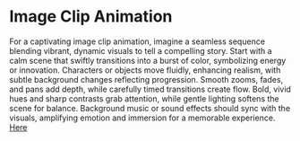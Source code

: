 # Image  Clip Animation
For a captivating image clip animation, imagine a seamless sequence blending vibrant, dynamic visuals to 
tell a compelling story. Start with a calm scene that swiftly transitions into a burst of color, symbolizing 
energy or innovation. Characters or objects move fluidly, enhancing realism, with subtle background changes 
reflecting progression. Smooth zooms, fades, and pans add depth, while carefully timed transitions create flow. 
Bold, vivid hues and sharp contrasts grab attention, while gentle lighting softens the scene for balance. Background
music or sound effects should sync with the visuals, amplifying emotion and immersion for a memorable experience.
[Here](https://baghrai-beshra.github.io/ImageClipAnimation/)
